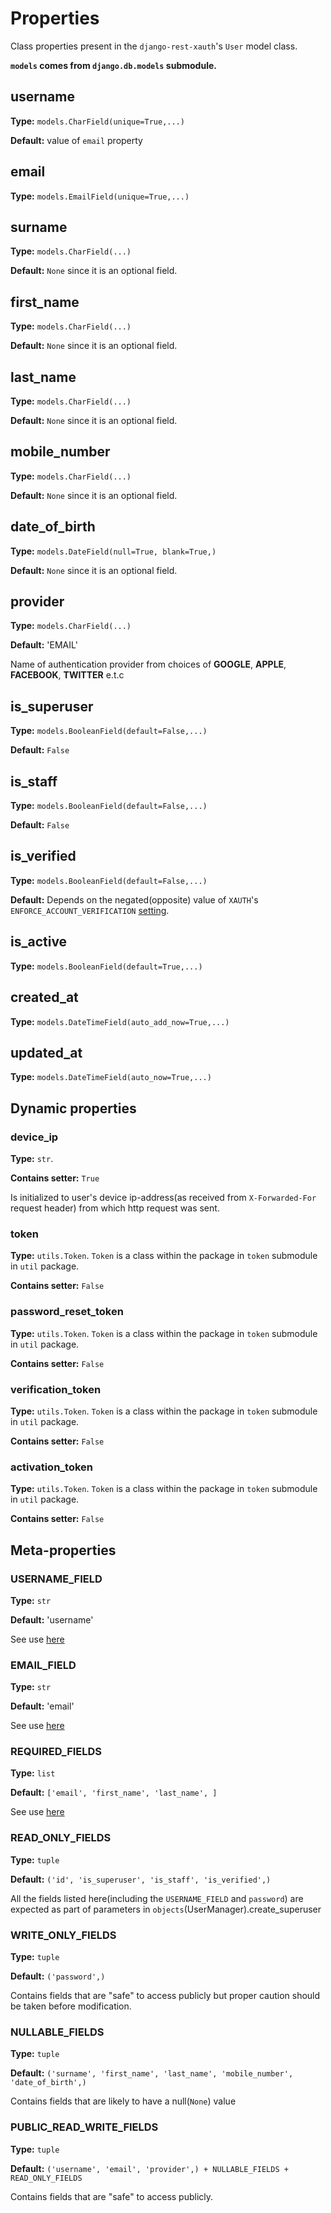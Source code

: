 # Properties
Class properties present in the `django-rest-xauth`'s `User` model class.

**`models` comes from `django.db.models` submodule.**

## username
**Type:** `models.CharField(unique=True,...)`

**Default:** value of `email` property

## email
**Type:** `models.EmailField(unique=True,...)`

## surname
**Type:** `models.CharField(...)`

**Default:** `None` since it is an optional field.

## first_name
**Type:** `models.CharField(...)`

**Default:** `None` since it is an optional field.

## last_name
**Type:** `models.CharField(...)`

**Default:** `None` since it is an optional field.

## mobile_number
**Type:** `models.CharField(...)`

**Default:** `None` since it is an optional field.

## date_of_birth
**Type:** `models.DateField(null=True, blank=True,)`

**Default:** `None` since it is an optional field.

## provider
**Type:** `models.CharField(...)`

**Default:** 'EMAIL'

Name of authentication provider from choices of **GOOGLE**, **APPLE**, **FACEBOOK**, **TWITTER** e.t.c

## is_superuser
**Type:** `models.BooleanField(default=False,...)`

**Default:** `False`

## is_staff
**Type:** `models.BooleanField(default=False,...)`

**Default:** `False`

## is_verified
**Type:** `models.BooleanField(default=False,...)`

**Default:** Depends on the negated(opposite) value of `XAUTH`'s `ENFORCE_ACCOUNT_VERIFICATION` [setting](/docs/api-guide/settings.md).

## is_active
**Type:** `models.BooleanField(default=True,...)`

## created_at
**Type:** `models.DateTimeField(auto_add_now=True,...)`

## updated_at
**Type:** `models.DateTimeField(auto_now=True,...)`

## Dynamic properties
### device_ip
**Type:** `str`.

**Contains setter:** `True`

Is initialized to user's device ip-address(as received from `X-Forwarded-For` request header) from which http request was sent.

### token
**Type:** `utils.Token`. `Token` is a class within the package in `token` submodule in `util` package.

**Contains setter:** `False`

### password_reset_token
**Type:** `utils.Token`. `Token` is a class within the package in `token` submodule in `util` package.

**Contains setter:** `False`

### verification_token
**Type:** `utils.Token`. `Token` is a class within the package in `token` submodule in `util` package.

**Contains setter:** `False`

### activation_token
**Type:** `utils.Token`. `Token` is a class within the package in `token` submodule in `util` package.

**Contains setter:** `False`

## Meta-properties
### USERNAME_FIELD
**Type:** `str`

**Default:** 'username'

See use [here][username-field-url]

### EMAIL_FIELD
**Type:** `str`

**Default:** 'email'

See use [here][email-field-url]

### REQUIRED_FIELDS
**Type:** `list`

**Default:** `['email', 'first_name', 'last_name', ]`

See use [here][required-fields-url]

### READ_ONLY_FIELDS
**Type:** `tuple`

**Default:** `('id', 'is_superuser', 'is_staff', 'is_verified',)`

All the fields listed here(including the `USERNAME_FIELD` and `password`) are expected as part of parameters in `objects`(UserManager).create_superuser

### WRITE_ONLY_FIELDS
**Type:** `tuple`

**Default:** `('password',)`

Contains fields that are "safe" to access publicly but proper caution should be taken before modification.

### NULLABLE_FIELDS
**Type:** `tuple`

**Default:** `('surname', 'first_name', 'last_name', 'mobile_number', 'date_of_birth',)`

Contains fields that are likely to have a null(`None`) value

### PUBLIC_READ_WRITE_FIELDS
**Type:** `tuple`

**Default:** `('username', 'email', 'provider',) + NULLABLE_FIELDS + READ_ONLY_FIELDS`

Contains fields that are "safe" to access publicly.

[username-field-url]: https://docs.djangoproject.com/en/dev/topics/auth/customizing/#django.contrib.auth.models.CustomUser.USERNAME_FIELD
[email-field-url]: https://docs.djangoproject.com/en/dev/topics/auth/customizing/#django.contrib.auth.models.CustomUser.EMAIL_FIELD
[required-fields-url]: https://docs.djangoproject.com/en/dev/topics/auth/customizing/#django.contrib.auth.models.CustomUser.REQUIRED_FIELDS